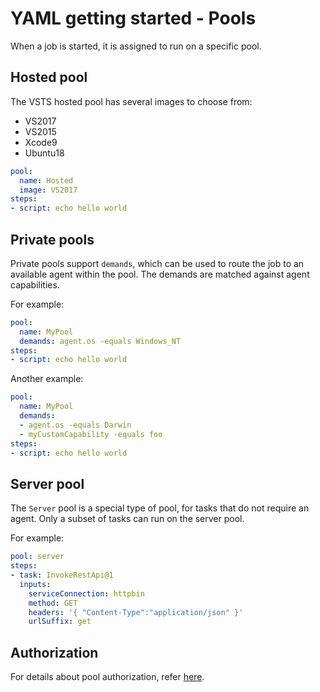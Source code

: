 # YAML getting started - Pools

When a job is started, it is assigned to run on a specific pool.

## Hosted pool

The VSTS hosted pool has several images to choose from:
- VS2017
- VS2015
- Xcode9
- Ubuntu18

```yaml
pool:
  name: Hosted
  image: VS2017
steps:
- script: echo hello world
```

## Private pools

Private pools support `demands`, which can be used to route the job to an available agent
within the pool. The demands are matched against agent capabilities.

For example:

```yaml
pool:
  name: MyPool
  demands: agent.os -equals Windows_NT
steps:
- script: echo hello world
```

Another example:

```yaml
pool:
  name: MyPool
  demands:
  - agent.os -equals Darwin
  - myCustomCapability -equals foo
steps:
- script: echo hello world
```

## Server pool

The `Server` pool is a special type of pool, for tasks that do not require an agent.
Only a subset of tasks can run on the server pool.

For example:

```yaml
pool: server
steps:
- task: InvokeRestApi@1
  inputs:
    serviceConnection: httpbin
    method: GET
    headers: '{ "Content-Type":"application/json" }'
    urlSuffix: get
```

## Authorization

For details about pool authorization, refer [here](yamlgettingstarted-authz.md).
